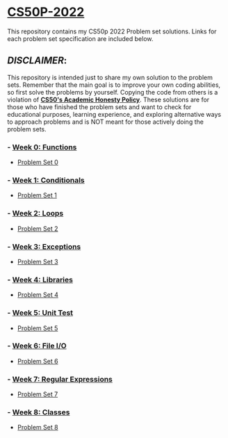 # [CS50P-2022](https://cs50.harvard.edu/python/2022/)
This repository contains my CS50p 2022 Problem set solutions. Links for each problem set specification are included below.

## _DISCLAIMER_:

This repository is intended just to share my own solution to the problem sets. Remember that the main goal is to improve your own coding abilities, so first solve the problems by yourself. Copying the code from others is a violation of [__CS50's Academic Honesty Policy__](https://cs50.harvard.edu/python/2022/honesty/). These solutions are for those who have finished the problem sets and want to check for educational purposes, learning experience, and exploring alternative ways to approach problems and is NOT meant for those actively doing the problem sets. 

### - [Week 0: Functions](https://cs50.harvard.edu/python/2022/psets/0/)
* [Problem Set 0](/pset0)

### - [Week 1: Conditionals](https://cs50.harvard.edu/python/2022/psets/1/)
* [Problem Set 1](/pset1)

### - [Week 2: Loops](https://cs50.harvard.edu/python/2022/psets/2/)
* [Problem Set 2](/pset2)

### - [Week 3: Exceptions](https://cs50.harvard.edu/python/2022/psets/3/)
* [Problem Set 3](/pset3)

### - [Week 4: Libraries](https://cs50.harvard.edu/python/2022/psets/4/)
* [Problem Set 4](/pset4)

### - [Week 5: Unit Test](https://cs50.harvard.edu/python/2022/psets/5/)
* [Problem Set 5](/pset5)

### - [Week 6: File I/O](https://cs50.harvard.edu/python/2022/psets/6/)
* [Problem Set 6](/pset6)

### - [Week 7: Regular Expressions](https://cs50.harvard.edu/python/2022/psets/7/)
* [Problem Set 7](/pset7)

### - [Week 8: Classes](https://cs50.harvard.edu/python/2022/psets/8/)
* [Problem Set 8](/pset8)
